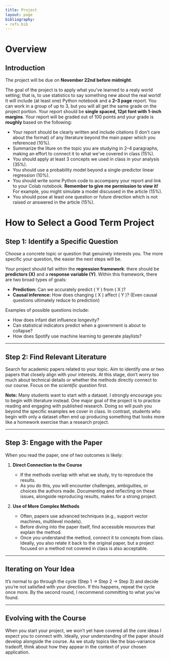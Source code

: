 ```yaml
---
title: Project
layout: page
bibliography:
- refs.bib
---
```


# Overview


## Introduction

The project will be due on **November 22nd before midnight**.

The goal of the project is to apply what you've learned to a realy world setting; that is, to use statistics to say something new about the real world! 
It will include (at least one) Python notebook and a **2–3 page** report. You can work in a group of up to 3, but you will all get the same grade on the project portion. Your report should be **single spaced, 12pt font with 1-inch margins**. Your report will be graded out of 100 points and your grade is **roughly** based on the following:

- Your report should be clearly written and include citations (I don't care about the format) of any literature beyond the main paper which you referenced (10%).
- Summarize the liture on the topic you are studying in 2–4 paragraphs, making an effort to connect it to what we've covered in class (15%).
- You should apply at least 3 concepts we used in class in your analysis  (35%).
- You should use a probability model beyond a single-predictor linear regression (10%). 
- You should write some Python code to accompany your report and link to your Colab notebook. **Remember to give me permission to view it!** For example, you might simulate a model discussed in the article (15%).
- You should pose at least one question or future direction which is not raised or answered in the article (15%).



# How to Select a Good Term Project

## Step 1: Identify a Specific Question  
Choose a concrete topic or question that genuinely interests you. The more specific your question, the easier the next steps will be.  

Your project should fall within the **regression framework**: there should be **predictors (X)** and a **response variable (Y)**. Within this framework, there are two broad types of goals:  
- **Prediction:** Can we accurately predict \( Y \) from \( X \)?  
- **Causal inference:** How does changing \( X \) affect \( Y \)? (Even causal questions ultimately reduce to prediction)  

Examples of possible questions include:  
- How does infant diet influence longevity?  
- Can statistical indicators predict when a government is about to collapse?  
- How does Spotify use machine learning to generate playlists?  



---

## Step 2: Find Relevant Literature  
Search for academic papers related to your topic. Aim to identify one or two papers that closely align with your interests. At this stage, don’t worry too much about technical details or whether the methods directly connect to our course. Focus on the *scientific question* first.  

**Note:** Many students want to start with a dataset. I strongly encourage you to begin with literature instead. One major goal of the project is to practice reading and engaging with published research. Doing so will push you beyond the specific examples we cover in class. In contrast, students who begin with only a dataset often end up producing something that looks more like a homework exercise than a research project.  

---

## Step 3: Engage with the Paper  
When you read the paper, one of two outcomes is likely:

1. **Direct Connection to the Course**  
   - If the methods overlap with what we study, try to reproduce the results.  
   - As you do this, you will encounter challenges, ambiguities, or choices the authors made. Documenting and reflecting on these issues, alongside reproducing results, makes for a strong project.  

2. **Use of More Complex Methods**  
   - Often, papers use advanced techniques (e.g., support vector machines, multilevel models).  
   - Before diving into the paper itself, find accessible resources that explain the method.  
   - Once you understand the method, connect it to concepts from class. Ideally, you also relate it back to the original paper, but a project focused on a method not covered in class is also acceptable.

---

## Iterating on Your Idea  
It’s normal to go through the cycle (Step 1 → Step 2 → Step 3) and decide you’re not satisfied with your direction. If this happens, repeat the cycle once more. By the second round, I recommend committing to what you’ve found.

---

## Evolving with the Course  
When you start your project, we won’t yet have covered all the core ideas I expect you to connect with. Ideally, your understanding of the paper should develop alongside the course. As we study topics like the bias–variance tradeoff, think about how they appear in the context of your chosen application.